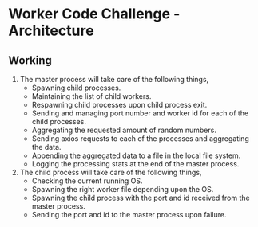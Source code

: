 # Worker Code Challenge - Architecture

## Working

1. The master process will take care of the following things,
   - Spawning child processes.
   - Maintaining the list of child workers.
   - Respawning child processes upon child process exit.
   - Sending and managing port number and worker id for each of the child processes.
   - Aggregating the requested amount of random numbers.
   - Sending axios requests to each of the processes and aggregating the data.
   - Appending the aggregated data to a file in the local file system.
   - Logging the processing stats at the end of the master process.
2. The child process will take care of the following things,
   - Checking the current running OS.
   - Spawning the right worker file depending upon the OS.
   - Spawning the child process with the port and id received from the master process.
   - Sending the port and id to the master process upon failure.
